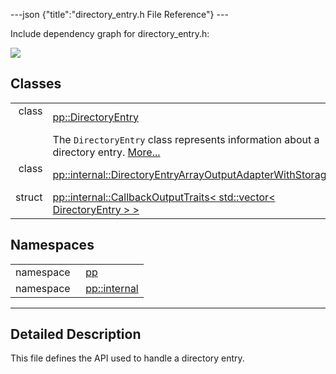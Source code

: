 ---json {"title":"directory\_entry.h File Reference"} ---

Include dependency graph for directory\_entry.h:

![](/docs/native-client/pepper_dev/cpp/directory__entry_8h__incl.png)

Classes
-------

<table><tbody><tr class="odd"><td style="text-align: right;">class  </td><td><a href="/docs/native-client/pepper_dev/cpp/classpp_1_1_directory_entry/" class="el">pp::DirectoryEntry</a></td></tr><tr class="even"><td style="text-align: right;"> </td><td>The <code>DirectoryEntry</code> class represents information about a directory entry. <a href="/docs/native-client/pepper_dev/cpp/classpp_1_1_directory_entry#details">More...</a><br />
</td></tr><tr class="odd"><td style="text-align: right;">class  </td><td><a href="/docs/native-client/pepper_dev/cpp/classpp_1_1internal_1_1_directory_entry_array_output_adapter_with_storage/" class="el">pp::internal::DirectoryEntryArrayOutputAdapterWithStorage</a></td></tr><tr class="even"><td style="text-align: right;">struct  </td><td><a href="/docs/native-client/pepper_dev/cpp/structpp_1_1internal_1_1_callback_output_traits_3_01std_1_1vector_3_01_directory_entry_01_4_01_4/" class="el">pp::internal::CallbackOutputTraits&lt; std::vector&lt; DirectoryEntry &gt; &gt;</a></td></tr></tbody></table>

Namespaces
----------

<table><tbody><tr class="odd"><td style="text-align: right;">namespace  </td><td><a href="/docs/native-client/pepper_dev/cpp/namespacepp/" class="el">pp</a></td></tr><tr class="even"><td style="text-align: right;">namespace  </td><td><a href="/docs/native-client/pepper_dev/cpp/namespacepp_1_1internal/" class="el">pp::internal</a></td></tr></tbody></table>

------------------------------------------------------------------------

<span id="details" class="anchor" style="margin: 0;"></span>

Detailed Description
--------------------

This file defines the API used to handle a directory entry.
